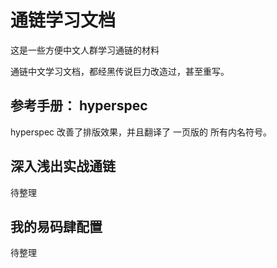 通链学习文档
============

这是一些方便中文人群学习通链的材料

通链中文学习文档，都经黑传说巨力改造过，甚至重写。


## 参考手册： hyperspec ##

hyperspec 改善了排版效果，并且翻译了 一页版的 所有内名符号。


## 深入浅出实战通链 ##
待整理

## 我的易码肆配置 ##

待整理


